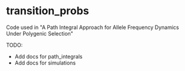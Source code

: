# transition_probs
Code used in "A Path Integral Approach for Allele Frequency Dynamics Under Polygenic Selection"

TODO: 
* Add docs for path_integrals
* Add docs for simulations
